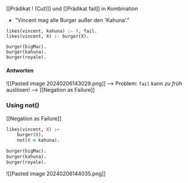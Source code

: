 [[Prädikat ! (Cut)]] und [[Prädikat fail]] in Kombination

- "Vincent mag alle Burger außer den 'Kahuna'."
```
likes(vincent, kahuna) :- !, fail.
likes(vincent, X) :- burger(X).

burger(bigMac).
burger(kahuna).
burger(royale).
```

#### Antworten
![[Pasted image 20240206143029.png]]
--> Problem: `fail` kann _zu früh_ auslösen! --> [[Negation as Failure]]


### Using not()
[[Negation as Failure]]
```Prolog
likes(vincent, X) :- 
	burger(X),
	not(X = kahuna).

burger(bigMac).
burger(kahuna).
burger(royale).
```

![[Pasted image 20240206144035.png]]